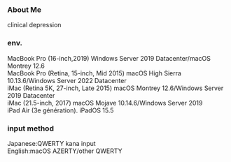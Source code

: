 ### About Me
clinical depression

### env.
MacBook Pro (16-inch,2019) Windows Server 2019 Datacenter/macOS Montrey 12.6<br>
MacBook Pro (Retina, 15-inch, Mid 2015) macOS High Sierra 10.13.6/Windows Server 2022 Datacenter<br>
iMac (Retina 5K, 27-inch, Late 2015) macOS Montrey 12.6/Windows Server 2019 Datacenter<br>
iMac (21.5-inch, 2017) macOS Mojave 10.14.6/Windows Server 2019<br>
iPad Air (3e génération). iPadOS 15.5<br>

### input method
Japanese:QWERTY kana input<br>
English:macOS AZERTY/other QWERTY 
